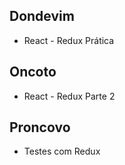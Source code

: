 ## Dondevim

  - React - Redux Prática

## Oncoto

  - React - Redux Parte 2

## Proncovo

  - Testes com Redux
